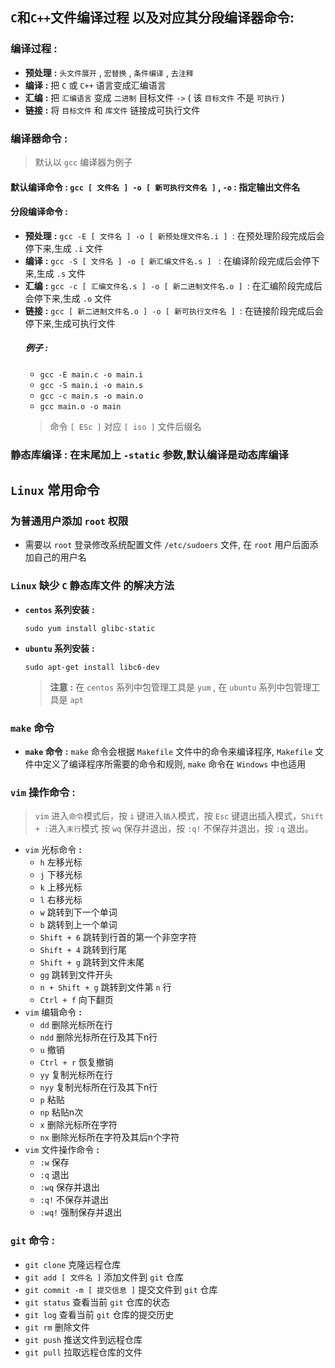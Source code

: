 ## `C`和`C++`文件编译过程 以及对应其分段编译器命令:
### 编译过程 **:**
* **预处理** **:** `头文件展开` , `宏替换` ,  `条件编译` , `去注释`
* **编译** **:** 把 `C` 或 `C++` 语言变成汇编语言
* **汇编** **:** 把 `汇编语言` 变成 `二进制` 目标文件 `->` ( 该 `目标文件` 不是 `可执行` )
* **链接** **:** 将 `目标文件` 和 `库文件` 链接成可执行文件

### 编译器命令 **:**
> 默认以 `gcc` 编译器为例子
#### 默认编译命令 **:**   `gcc [ 文件名 ] -o [ 新可执行文件名 ]` , `-o` **:** 指定输出文件名
#### 分段编译命令 **:**
* **预处理** **:** `gcc -E [ 文件名 ] -o [ 新预处理文件名.i ] `: 在预处理阶段完成后会停下来,生成 `.i` 文件
* **编译** **:**   `gcc -S [ 文件名 ] -o [ 新汇编文件名.s ] ` : 在编译阶段完成后会停下来,生成 `.s` 文件
* **汇编** **:**   `gcc -c [ 汇编文件名.s ] -o [ 新二进制文件名.o ] `: 在汇编阶段完成后会停下来,生成 `.o` 文件
* **链接** **:**   `gcc [ 新二进制文件名.o ] -o [ 新可执行文件名 ] `: 在链接阶段完成后会停下来,生成可执行文件
    ##### 例子 **:** 
    * `gcc -E main.c -o main.i` 
    * `gcc -S main.i -o main.s` 
    * `gcc -c main.s -o main.o` 
    * `gcc main.o -o main`
    > 命令 `[ ESc ]` 对应 `[ iso ]` 文件后缀名
### 静态库编译 **:** 在末尾加上 `-static` 参数,默认编译是动态库编译
## `Linux` 常用命令
### 为普通用户添加 `root` 权限
* 需要以 `root` 登录修改系统配置文件 `/etc/sudoers` 文件, 在 `root` 用户后面添加自己的用户名
### `Linux` 缺少 `C` 静态库文件 的解决方法
*  **`centos` 系列安装** **:** 

    ```shell
    sudo yum install glibc-static 
    ``` 
*  **`ubuntu` 系列安装** **:** 

    ```shell
    sudo apt-get install libc6-dev
    ```
    > **注意** **:** 在 `centos` 系列中包管理工具是 `yum` , 在 `ubuntu` 系列中包管理工具是 `apt`
### **`make` 命令**
* **`make` 命令** **:** `make` 命令会根据 `Makefile` 文件中的命令来编译程序, `Makefile` 文件中定义了编译程序所需要的命令和规则, `make` 命令在 `Windows` 中也适用
### `vim` 操作命令 **:** 
> `vim` 进入`命令`模式后，按 `i` 键进入`插入`模式，按 `Esc` 键退出插入模式，`Shift + :`进入`末行`模式 按 `wq` 保存并退出，按 `:q!` 不保存并退出，按 `:q` 退出。
* `vim` 光标命令 **:** 
    * `h` 左移光标
    * `j` 下移光标
    * `k` 上移光标
    * `l` 右移光标
    * `w` 跳转到下一个单词
    * `b` 跳转到上一个单词
    * `Shift + 6` 跳转到行首的第一个非空字符
    * `Shift + 4` 跳转到行尾
    * `Shift + g` 跳转到文件末尾
    * `gg` 跳转到文件开头
    * `n + Shift + g` 跳转到文件第 `n` 行
    * `Ctrl + f` 向下翻页
* `vim` 编辑命令 **:**
    * `dd` 删除光标所在行
    * `ndd` 删除光标所在行及其下n行
    * `u` 撤销
    * `Ctrl + r` 恢复撤销
    * `yy` 复制光标所在行
    * `nyy` 复制光标所在行及其下n行
    * `p` 粘贴
    * `np` 粘贴n次
    * `x` 删除光标所在字符
    * `nx` 删除光标所在字符及其后n个字符
*  `vim` 文件操作命令 **:**
    * `:w` 保存
    * `:q` 退出
    * `:wq` 保存并退出
    * `:q!` 不保存并退出
    * `:wq!` 强制保存并退出
### `git` 命令 **:**
* `git clone` 克隆远程仓库
* `git add [ 文件名 ]` 添加文件到 `git` 仓库
* `git commit -m [ 提交信息 ]` 提交文件到 `git` 仓库
* `git status` 查看当前 `git` 仓库的状态
* `git log` 查看当前 `git` 仓库的提交历史
* `git rm` 删除文件
* `git push` 推送文件到远程仓库
* `git pull` 拉取远程仓库的文件
